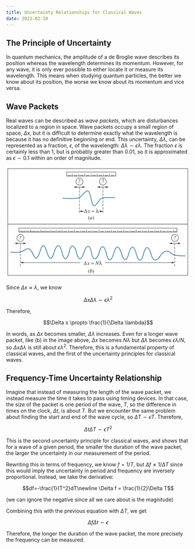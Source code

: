 ```yaml
---
title: Uncertainty Relationships for Classical Waves
date: 2022-02-10
---
```


## The Principle of Uncertainty

In quantum mechanics, the amplitude of a de Broglie wave describes its position whereas the wavelength determines its momentum. However, for any wave, it is only ever possible to either locate it or measure its wavelength. This means when studying quantum particles, the better we know about its position, the worse we know about its momentum and vice versa.

## Wave Packets

Real waves can be described as *wave packets*, which are disturbances localized to a region in space. Wave packets occupy a small region of space, $\Delta x$, but it is difficult to determine exactly what the wavelength is because it has no definitive beginning or end. This uncertainty, $\Delta \lambda$, can be represented as a fraction, $\epsilon$, of the wavelength: $\Delta \lambda \sim \epsilon \lambda$. The fraction $\epsilon$ is certainly less than $1$, but is probably greater than $0.01$, so it is approximated as $\epsilon \sim 0.1$ within an order of magnitude.

![Wave uncertainty principle](../../images/wave-uncertainty-principle.jpeg)

Since $\Delta x \approx \lambda$, we know

$$\Delta x \Delta \lambda \sim \epsilon \lambda^2$$

Therefore,

$$\Delta x \propto \frac{1}{\Delta \lambda}$$

In words, as $\Delta x$ becomes smaller, $\Delta \lambda$ increases. Even for a longer wave packet, like (b) in the image above, $\Delta x$ becomes $N\lambda$ but $\Delta \lambda$ becomes $\epsilon \lambda / N$, so $\Delta x \Delta \lambda$ is still about $\epsilon \lambda^2$. Therefore, this is a fundamental property of classical waves, and the first of the uncertainty principles for classical waves.

## Frequency-Time Uncertainty Relationship

Imagine that instead of measuring the length of the wave packet, we instead measure the time it takes to pass using timing devices. In that case, the size of the packet is one period of the wave, $T$, so the difference in times on the clock, $\Delta t$, is about $T$. But we encounter the same problem about finding the start and end of the wave cycle, so $\Delta T \sim \epsilon T$. Therefore,

$$\Delta t \Delta T \sim \epsilon T^2$$

This is the second uncertainty principle for classical waves, and shows that for a wave of a given period, the smaller the duration of the wave packet, the larger the uncertainty in our measurement of the period.

Rewriting this in terms of frequency, we know $f=1/T$, but $\Delta f \not ={1/\Delta T}$ since this would imply the uncertainty in period and frequency are inversely proportional. Instead, we take the derivative:

$$df=-\frac{1}{T^2}dT\newline \Delta f = \frac{1}{2}\Delta T$$

(we can ignore the negative since all we care about is the magnitude)

Combining this with the previous equation with $\Delta T$, we get

$$\Delta f \Delta t \sim \epsilon$$

Therefore, the longer the duration of the wave packet, the more precisely the frequency can be measured.